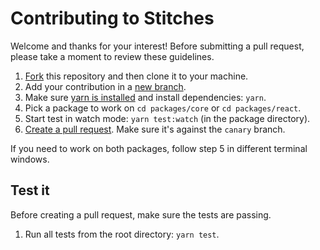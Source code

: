 # Contributing to Stitches

Welcome and thanks for your interest! Before submitting a pull request, please take a moment to review these guidelines.

1. [Fork](https://docs.github.com/en/github/getting-started-with-github/fork-a-repo) this repository and then clone it to your machine.
2. Add your contribution in a [new branch](https://docs.github.com/en/github/getting-started-with-github/github-glossary#checkout).
3. Make sure [yarn is installed](https://classic.yarnpkg.com/en/docs/install/) and install dependencies: `yarn`. 
4. Pick a package to work on `cd packages/core` or `cd packages/react`.
5. Start test in watch mode: `yarn test:watch` (in the package directory).
6. [Create a pull request](https://docs.github.com/en/github/collaborating-with-issues-and-pull-requests/creating-a-pull-request-from-a-fork). Make sure it's against the `canary` branch.

If you need to work on both packages, follow step 5 in different terminal windows.

## Test it
Before creating a pull request, make sure the tests are passing.
1. Run all tests from the root directory: `yarn test`.
